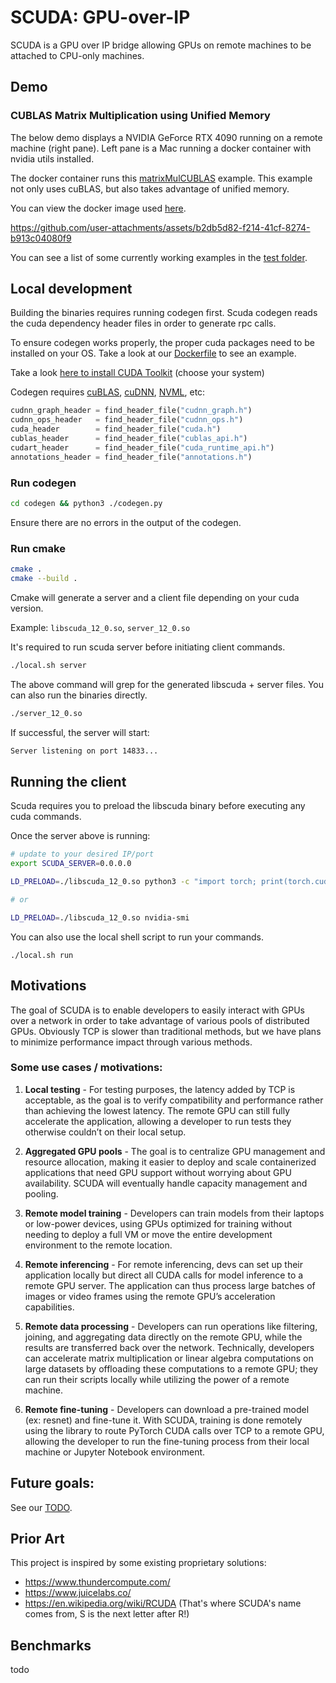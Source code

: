 # SCUDA: GPU-over-IP

SCUDA is a GPU over IP bridge allowing GPUs on remote machines to be attached
to CPU-only machines.

## Demo

### CUBLAS Matrix Multiplication using Unified Memory

The below demo displays a NVIDIA GeForce RTX 4090 running on a remote machine (right pane).
Left pane is a Mac running a docker container with nvidia utils installed.

The docker container runs this [matrixMulCUBLAS](./test/cublas_unified.cu) example. This example not only uses cuBLAS, but also takes advantage of unified memory.

You can view the docker image used [here](./deploy/Dockerfile.unified).

https://github.com/user-attachments/assets/b2db5d82-f214-41cf-8274-b913c04080f9

You can see a list of some currently working examples in the [test folder](./test/).

## Local development

Building the binaries requires running codegen first. Scuda codegen reads the cuda dependency header files in order to generate rpc calls.

To ensure codegen works properly, the proper cuda packages need to be installed on your OS. Take a look at our [Dockerfile](./Dockerfile.build) to see an example.

Take a look [here to install CUDA Toolkit](https://developer.nvidia.com/cuda-downloads?target_os=Linux&target_arch=x86_64&Distribution=WSL-Ubuntu&target_version=2.0&target_type=deb_network) (choose your system)

Codegen requires [cuBLAS](https://developer.nvidia.com/hpc-sdk-downloads), [cuDNN](https://developer.nvidia.com/cudnn-downloads?target_os=Linux&target_arch=x86_64&Distribution=Ubuntu&target_version=24.04&target_type=deb_network), [NVML](https://developer.nvidia.com/management-library-nvml), etc:

```py
cudnn_graph_header = find_header_file("cudnn_graph.h")
cudnn_ops_header   = find_header_file("cudnn_ops.h")
cuda_header        = find_header_file("cuda.h")
cublas_header      = find_header_file("cublas_api.h")
cudart_header      = find_header_file("cuda_runtime_api.h")
annotations_header = find_header_file("annotations.h")
```

### Run codegen

```bash
cd codegen && python3 ./codegen.py
```

Ensure there are no errors in the output of the codegen.

### Run cmake

```sh
cmake .
cmake --build .
```

Cmake will generate a server and a client file depending on your cuda version.

Example:
`libscuda_12_0.so`, `server_12_0.so`

It's required to run scuda server before initiating client commands.

```sh
./local.sh server
```

The above command will grep for the generated libscuda + server files. You can also run the binaries directly.


```sh
./server_12_0.so
```

If successful, the server will start:

```bash
Server listening on port 14833...
```

## Running the client

Scuda requires you to preload the libscuda binary before executing any cuda commands.

Once the server above is running:

```sh
# update to your desired IP/port
export SCUDA_SERVER=0.0.0.0

LD_PRELOAD=./libscuda_12_0.so python3 -c "import torch; print(torch.cuda.is_available())"

# or

LD_PRELOAD=./libscuda_12_0.so nvidia-smi
```

You can also use the local shell script to run your commands.

```
./local.sh run
```

## Motivations

The goal of SCUDA is to enable developers to easily interact with GPUs over a network in order to take advantage of various pools of distributed GPUs. Obviously TCP is slower than traditional methods, but we have plans to minimize performance impact through various methods.

### Some use cases / motivations:

1. **Local testing** - For testing purposes, the latency added by TCP is acceptable, as the goal is to verify compatibility and performance rather than achieving the lowest latency. The remote GPU can still fully accelerate the application, allowing a developer to run tests they otherwise couldn’t on their local setup.

2. **Aggregated GPU pools** - The goal is to centralize GPU management and resource allocation, making it easier to deploy and scale containerized applications that need GPU support without worrying about GPU availability. SCUDA will eventually handle capacity management and pooling.

3. **Remote model training** - Developers can train models from their laptops or low-power devices, using GPUs optimized for training without needing to deploy a full VM or move the entire development environment to the remote location.

4. **Remote inferencing** - For remote inferencing, devs can set up their application locally but direct all CUDA calls for model inference to a remote GPU server. The application can thus process large batches of images or video frames using the remote GPU’s acceleration capabilities.

5. **Remote data processing** - Developers can run operations like filtering, joining, and aggregating data directly on the remote GPU, while the results are transferred back over the network. Technically, developers can accelerate matrix multiplication or linear algebra computations on large datasets by offloading these computations to a remote GPU; they can run their scripts locally while utilizing the power of a remote machine.

6. **Remote fine-tuning** - Developers can download a pre-trained model (ex: resnet) and fine-tune it. With SCUDA, training is done remotely using the library to route PyTorch CUDA calls over TCP to a remote GPU, allowing the developer to run the fine-tuning process from their local machine or Jupyter Notebook environment.

## Future goals:

See our [TODO](./TODO.md).

## Prior Art

This project is inspired by some existing proprietary solutions:

- https://www.thundercompute.com/
- https://www.juicelabs.co/
- https://en.wikipedia.org/wiki/RCUDA (That's where SCUDA's name comes from, S is the next letter after R!)

## Benchmarks

todo
